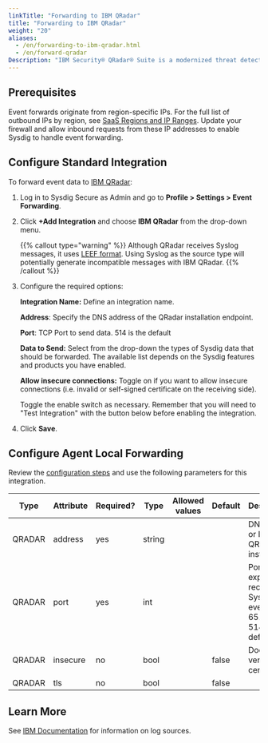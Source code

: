 ```yaml
---
linkTitle: "Forwarding to IBM QRadar"
title: "Forwarding to IBM QRadar"
weight: "20"
aliases:
  - /en/forwarding-to-ibm-qradar.html
  - /en/forward-qradar
Description: "IBM Security® QRadar® Suite is a modernized threat detection and response solution designed to unify the security analyst experience and accelerate their speed across the full incident lifecycle."
---
```


## Prerequisites

Event forwards originate from region-specific IPs. For the full list of outbound IPs by region, see [SaaS Regions and IP Ranges](/en/docs/administration/saas-regions-and-ip-ranges/#saas-regions-and-ip-ranges).  Update your firewall and allow inbound requests from these IP addresses to enable Sysdig to handle event forwarding.

## Configure Standard Integration

To forward event data to [IBM QRadar](https://www.ibm.com/qradar):

1. Log in to Sysdig Secure as Admin and go to **Profile > Settings > Event Forwarding**.

2. Click **+Add Integration** and choose **IBM QRadar** from the drop-down menu.

   {{% callout type="warning" %}}
   Although QRadar receives Syslog messages, it uses [LEEF format](https://www.ibm.com/docs/en/dsm?topic=overview-leef-event-components).
   Using Syslog as the source type will potentially generate incompatible messages with IBM QRadar.
   {{% /callout %}}

3. Configure the required options:

   **Integration Name:** Define an integration name.

   **Address**: Specify the DNS address of the QRadar installation
   endpoint.

   **Port**: TCP Port to send data. 514 is the default

   **Data to Send:** Select from the drop-down the types of Sysdig data that should be forwarded. The available list depends on the Sysdig features and products you have enabled.

   **Allow insecure connections:** Toggle on if you want to allow insecure connections (i.e. invalid or self-signed certificate on the receiving side).

   Toggle the enable switch as necessary. Remember that you will need to "Test Integration" with the button below before enabling the integration.

4. Click **Save**.

## Configure Agent Local Forwarding

Review the [configuration steps](/en/event-forwarding/#configure-agent-local-forwarding) and use the following parameters for this integration.

| **Type** | **Attribute** | **Required?** | **Type** | **Allowed values** | **Default** | **Description**                                              |
| -------- | ------------- | ------------- | -------- | ------------------ | ----------- | ------------------------------------------------------------ |
| QRADAR   | address       | yes           | string   |                    |             | DNS name or IP of the QRadar instance                        |
| QRADAR   | port          | yes           | int      |                    |             | Port exposed to receive Syslog events. 6514 or 514 by default. |
| QRADAR   | insecure      | no            | bool     |                    | false       | Doesn’t verify TLS certificate                               |
| QRADAR   | tls           | no            | bool     |                    | false       |                                                              |

## Learn More

See [IBM Documentation](https://www.ibm.com/docs/en/dsm?topic=management-adding-log-source) for information on log sources.
